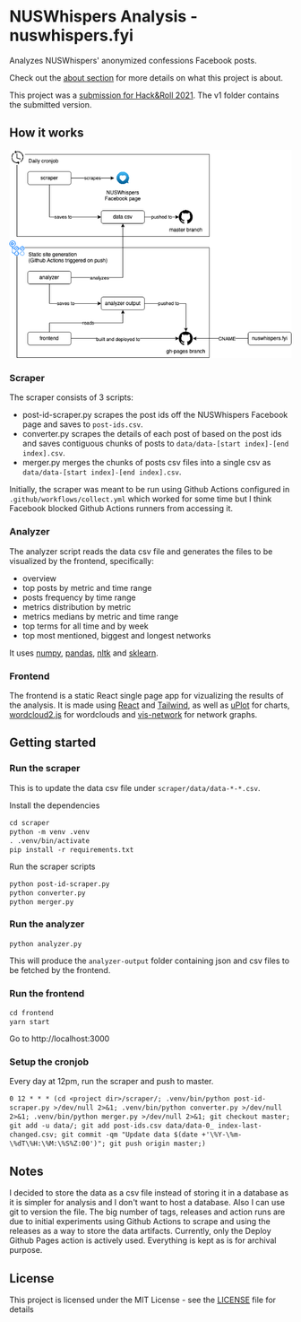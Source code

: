 # NUSWhispers Analysis - nuswhispers.fyi

Analyzes NUSWhispers' anonymized confessions Facebook posts.

Check out the [about section](https://nuswhispers.fyi/#about) for more details on what this project is about.

This project was a [submission for Hack&Roll 2021](https://devpost.com/software/analysis-on-nuswhispers-confessions). The v1 folder contains the submitted version.

## How it works

![Architecture Diagram](architecture.png)

### Scraper

The scraper consists of 3 scripts:

- post-id-scraper.py scrapes the post ids off the NUSWhispers Facebook page and saves to `post-ids.csv`.
- converter.py scrapes the details of each post of based on the post ids and saves contiguous chunks of posts to `data/data-[start index]-[end index].csv`.
- merger.py merges the chunks of posts csv files into a single csv as `data/data-[start index]-[end index].csv`.

Initially, the scraper was meant to be run using Github Actions configured in `.github/workflows/collect.yml` which worked for some time but I think Facebook blocked Github Actions runners from accessing it.

### Analyzer

The analyzer script reads the data csv file and generates the files to be visualized by the frontend, specifically:

- overview
- top posts by metric and time range
- posts frequency by time range
- metrics distribution by metric
- metrics medians by metric and time range
- top terms for all time and by week
- top most mentioned, biggest and longest networks

It uses [numpy](https://numpy.org/), [pandas](pandas.pydata.org/), [nltk](https://www.nltk.org/) and [sklearn](https://scikit-learn.org/).

### Frontend

The frontend is a static React single page app for vizualizing the results of the analysis. It is made using [React](https://reactjs.org/) and [Tailwind](tailwindcss.com/), as well as [uPlot](https://github.com/leeoniya/uPlot/) for charts, [wordcloud2.js](https://github.com/timdream/wordcloud2.js) for wordclouds and [vis-network](https://github.com/visjs/vis-network) for network graphs.

## Getting started

### Run the scraper

This is to update the data csv file under `scraper/data/data-*-*.csv`.

Install the dependencies

```
cd scraper
python -m venv .venv
. .venv/bin/activate
pip install -r requirements.txt
```

Run the scraper scripts

```
python post-id-scraper.py
python converter.py
python merger.py
```

### Run the analyzer

```
python analyzer.py
```

This will produce the `analyzer-output` folder containing json and csv files to be fetched by the frontend.

### Run the frontend

```
cd frontend
yarn start
```

Go to http://localhost:3000

### Setup the cronjob

Every day at 12pm, run the scraper and push to master.

```
0 12 * * * (cd <project dir>/scraper/; .venv/bin/python post-id-scraper.py >/dev/null 2>&1; .venv/bin/python converter.py >/dev/null 2>&1; .venv/bin/python merger.py >/dev/null 2>&1; git checkout master; git add -u data/; git add post-ids.csv data/data-0_ index-last-changed.csv; git commit -qm "Update data $(date +'\%Y-\%m-\%dT\%H:\%M:\%S%Z:00')"; git push origin master;)
```

## Notes

I decided to store the data as a csv file instead of storing it in a database as it is simpler for analysis and I don't want to host a database. Also I can use git to version the file. The big number of tags, releases and action runs are due to initial experiments using Github Actions to scrape and using the releases as a way to store the data artifacts. Currently, only the Deploy Github Pages action is actively used. Everything is kept as is for archival purpose.

## License

This project is licensed under the MIT License - see the [LICENSE](LICENSE) file for details
